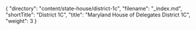 {
  "directory": "content/state-house/district-1c",
  "filename": "_index.md",
  "shortTitle": "District 1C",
  "title": "Maryland House of Delegates District 1C",
  "weight": 3
}
